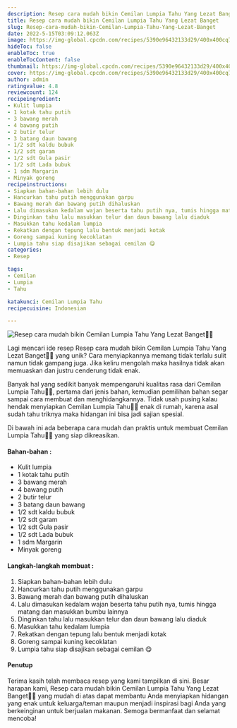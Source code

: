 ```yaml
---
description: Resep cara mudah bikin Cemilan Lumpia Tahu Yang Lezat Banget"
title: Resep cara mudah bikin Cemilan Lumpia Tahu Yang Lezat Banget
slug: Resep-cara-mudah-bikin-Cemilan-Lumpia-Tahu-Yang-Lezat-Banget
date: 2022-5-15T03:09:12.063Z
image: https://img-global.cpcdn.com/recipes/5390e96432133d29/400x400cq70/photo.jpg
hideToc: false
enableToc: true
enableTocContent: false
thumbnail: https://img-global.cpcdn.com/recipes/5390e96432133d29/400x400cq70/photo.jpg
cover: https://img-global.cpcdn.com/recipes/5390e96432133d29/400x400cq70/photo.jpg
author: admin
ratingvalue: 4.8
reviewcount: 124
recipeingredient:
- Kulit lumpia
- 1 kotak tahu putih
- 3 bawang merah
- 4 bawang putih
- 2 butir telur
- 3 batang daun bawang
- 1/2 sdt kaldu bubuk
- 1/2 sdt garam
- 1/2 sdt Gula pasir
- 1/2 sdt Lada bubuk
- 1 sdm Margarin
- Minyak goreng
recipeinstructions:
- Siapkan bahan-bahan lebih dulu
- Hancurkan tahu putih menggunakan garpu
- Bawang merah dan bawang putih dihaluskan
- Lalu dimasukan kedalam wajan beserta tahu putih nya, tumis hingga matang dan masukkan bumbu lainnya
- Dinginkan tahu lalu masukkan telur dan daun bawang lalu diaduk
- Masukkan tahu kedalam lumpia
- Rekatkan dengan tepung lalu bentuk menjadi kotak
- Goreng sampai kuning kecoklatan
- Lumpia tahu siap disajikan sebagai cemilan 😋
categories:
- Resep

tags:
- Cemilan
- Lumpia
- Tahu

katakunci: Cemilan Lumpia Tahu
recipecuisine: Indonesian

---
```


![Resep cara mudah bikin Cemilan Lumpia Tahu Yang Lezat Banget👩‍🍳](https://img-global.cpcdn.com/recipes/5390e96432133d29/400x400cq70/photo.jpg)

Lagi mencari ide resep Resep cara mudah bikin Cemilan Lumpia Tahu Yang Lezat Banget👩‍🍳 yang unik? Cara menyiapkannya memang tidak terlalu sulit namun tidak gampang juga. Jika keliru mengolah maka hasilnya tidak akan memuaskan dan justru cenderung tidak enak.

Banyak hal yang sedikit banyak mempengaruhi kualitas rasa dari Cemilan Lumpia Tahu👩‍🍳, pertama dari jenis bahan, kemudian pemilihan bahan segar sampai cara membuat dan menghidangkannya. Tidak usah pusing kalau hendak menyiapkan Cemilan Lumpia Tahu👩‍🍳 enak di rumah, karena asal sudah tahu triknya maka hidangan ini bisa jadi sajian spesial.

Di bawah ini ada beberapa cara mudah dan praktis untuk membuat Cemilan Lumpia Tahu👩‍🍳 yang siap dikreasikan.

<!--inarticleads1-->

#### Bahan-bahan :

- Kulit lumpia
- 1 kotak tahu putih
- 3 bawang merah
- 4 bawang putih
- 2 butir telur
- 3 batang daun bawang
- 1/2 sdt kaldu bubuk
- 1/2 sdt garam
- 1/2 sdt Gula pasir
- 1/2 sdt Lada bubuk
- 1 sdm Margarin
- Minyak goreng

<!--inarticleads2-->

#### Langkah-langkah membuat :

1. Siapkan bahan-bahan lebih dulu
1. Hancurkan tahu putih menggunakan garpu
1. Bawang merah dan bawang putih dihaluskan
1. Lalu dimasukan kedalam wajan beserta tahu putih nya, tumis hingga matang dan masukkan bumbu lainnya
1. Dinginkan tahu lalu masukkan telur dan daun bawang lalu diaduk
1. Masukkan tahu kedalam lumpia
1. Rekatkan dengan tepung lalu bentuk menjadi kotak
1. Goreng sampai kuning kecoklatan
1. Lumpia tahu siap disajikan sebagai cemilan 😋

#### Penutup

Terima kasih telah membaca resep yang kami tampilkan di sini. Besar harapan kami, Resep cara mudah bikin Cemilan Lumpia Tahu Yang Lezat Banget👩‍🍳 yang mudah di atas dapat membantu Anda menyiapkan hidangan yang enak untuk keluarga/teman maupun menjadi inspirasi bagi Anda yang berkeinginan untuk berjualan makanan. Semoga bermanfaat dan selamat mencoba!
